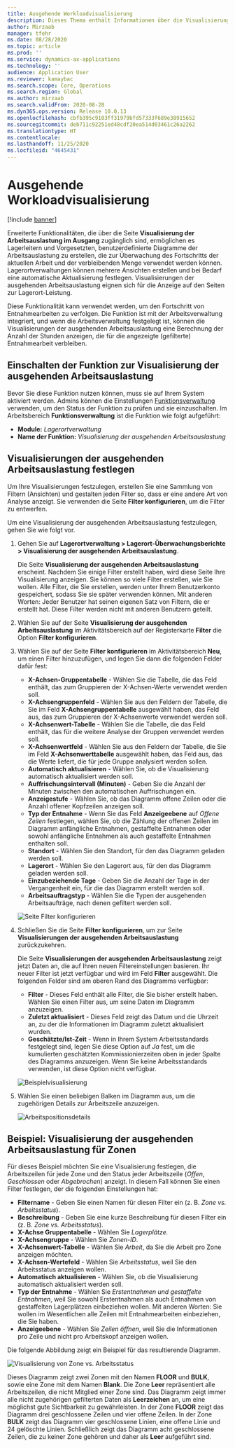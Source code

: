 ```yaml
---
title: Ausgehende Workloadvisualisierung
description: Dieses Thema enthält Informationen über die Visualisierung der ausgehenden Arbeitsauslastung. Mit dieser Funktionalität können Lagerort-Manager und Vorgesetzte benutzerdefinierte Diagramme zur Arbeitsauslastung erstellen, mit denen der Fortschritt der aktuellen Arbeit und die verbleibende Menge überwacht werden kann. Lagerortverwaltungen können mehrere Ansichten erstellen und bei Bedarf eine automatische Aktualisierung festlegen.
author: Mirzaab
manager: tfehr
ms.date: 08/28/2020
ms.topic: article
ms.prod: ''
ms.service: dynamics-ax-applications
ms.technology: ''
audience: Application User
ms.reviewer: kamaybac
ms.search.scope: Core, Operations
ms.search.region: Global
ms.author: mirzaab
ms.search.validFrom: 2020-08-28
ms.dyn365.ops.version: Release 10.0.13
ms.openlocfilehash: cbfb395c9103ff31979bfd57333f689e38915652
ms.sourcegitcommit: deb711c92251ed48cdf20ea514d03461c26a2262
ms.translationtype: HT
ms.contentlocale: 
ms.lasthandoff: 11/25/2020
ms.locfileid: "4645431"
---
```

# <a name="outbound-workload-visualization"></a>Ausgehende Workloadvisualisierung

[!include [banner](../includes/banner.md)]

Erweiterte Funktionalitäten, die über die Seite **Visualisierung der Arbeitsauslastung im Ausgang** zugänglich sind, ermöglichen es Lagerleitern und Vorgesetzten, benutzerdefinierte Diagramme der Arbeitsauslastung zu erstellen, die zur Überwachung des Fortschritts der aktuellen Arbeit und der verbleibenden Menge verwendet werden können. Lagerortverwaltungen können mehrere Ansichten erstellen und bei Bedarf eine automatische Aktualisierung festlegen. Visualisierungen der ausgehenden Arbeitsauslastung eignen sich für die Anzeige auf den Seiten zur Lagerort-Leistung.

Diese Funktionalität kann verwendet werden, um den Fortschritt von Entnahmearbeiten zu verfolgen. Die Funktion ist mit der Arbeitsverwaltung integriert, und wenn die Arbeitsverwaltung festgelegt ist, können die Visualisierungen der ausgehenden Arbeitsauslastung eine Berechnung der Anzahl der Stunden anzeigen, die für die angezeigte (gefilterte) Entnahmearbeit verbleiben.

## <a name="turn-on-the-outbound-workload-visualization-feature"></a>Einschalten der Funktion zur Visualisierung der ausgehenden Arbeitsauslastung

Bevor Sie diese Funktion nutzen können, muss sie auf Ihrem System aktiviert werden. Admins können die Einstellungen [Funktionsverwaltung](../../fin-ops-core/fin-ops/get-started/feature-management/feature-management-overview.md) verwenden, um den Status der Funktion zu prüfen und sie einzuschalten. Im Arbeitsbereich **Funktionsverwaltung** ist die Funktion wie folgt aufgeführt:

- **Module:** *Lagerortverwaltung*
- **Name der Funktion:** *Visualisierung der ausgehenden Arbeitsauslastung*

## <a name="set-up-outbound-workload-visualizations"></a>Visualisierungen der ausgehenden Arbeitsauslastung festlegen

Um Ihre Visualisierungen festzulegen, erstellen Sie eine Sammlung von Filtern (Ansichten) und gestalten jeden Filter so, dass er eine andere Art von Analyse anzeigt. Sie verwenden die Seite **Filter konfigurieren**, um die Filter zu entwerfen.

Um eine Visualisierung der ausgehenden Arbeitsauslastung festzulegen, gehen Sie wie folgt vor.

1. Gehen Sie auf **Lagerortverwaltung \> Lagerort-Überwachungsberichte \> Visualisierung der ausgehenden Arbeitsauslastung**.

    Die Seite **Visualisierung der ausgehenden Arbeitsauslastung** erscheint. Nachdem Sie einige Filter erstellt haben, wird diese Seite Ihre Visualisierung anzeigen. Sie können so viele Filter erstellen, wie Sie wollen. Alle Filter, die Sie erstellen, werden unter Ihrem Benutzerkonto gespeichert, sodass Sie sie später verwenden können. Mit anderen Worten: Jeder Benutzer hat seinen eigenen Satz von Filtern, die er erstellt hat. Diese Filter werden nicht mit anderen Benutzern geteilt.

1. Wählen Sie auf der Seite **Visualisierung der ausgehenden Arbeitsauslastung** im Aktivitätsbereich auf der Registerkarte **Filter** die Option **Filter konfigurieren**.
1. Wählen Sie auf der Seite **Filter konfigurieren** im Aktivitätsbereich **Neu**, um einen Filter hinzuzufügen, und legen Sie dann die folgenden Felder dafür fest:

    - **X-Achsen-Gruppentabelle** - Wählen Sie die Tabelle, die das Feld enthält, das zum Gruppieren der X-Achsen-Werte verwendet werden soll.
    - **X-Achsengruppenfeld** - Wählen Sie aus den Feldern der Tabelle, die Sie im Feld **X-Achsengruppentabelle** ausgewählt haben, das Feld aus, das zum Gruppieren der X-Achsenwerte verwendet werden soll.
    - **X-Achsenwert-Tabelle** - Wählen Sie die Tabelle, die das Feld enthält, das für die weitere Analyse der Gruppen verwendet werden soll.
    - **X-Achsenwertfeld** - Wählen Sie aus den Feldern der Tabelle, die Sie im Feld **X-Achsenwerttabelle** ausgewählt haben, das Feld aus, das die Werte liefert, die für jede Gruppe analysiert werden sollen.
    - **Automatisch aktualisieren** - Wählen Sie, ob die Visualisierung automatisch aktualisiert werden soll.
    - **Auffrischungsintervall (Minuten)** - Geben Sie die Anzahl der Minuten zwischen den automatischen Auffrischungen ein.
    - **Anzeigestufe** - Wählen Sie, ob das Diagramm offene Zeilen oder die Anzahl offener Kopfzeilen anzeigen soll.
    - **Typ der Entnahme** - Wenn Sie das Feld **Anzeigeebene** auf _Offene Zeilen_ festlegen, wählen Sie, ob die Zählung der offenen Zeilen im Diagramm anfängliche Entnahmen, gestaffelte Entnahmen oder sowohl anfängliche Entnahmen als auch gestaffelte Entnahmen enthalten soll.
    - **Standort** - Wählen Sie den Standort, für den das Diagramm geladen werden soll.
    - **Lagerort** - Wählen Sie den Lagerort aus, für den das Diagramm geladen werden soll.
    - **Einzubeziehende Tage** - Geben Sie die Anzahl der Tage in der Vergangenheit ein, für die das Diagramm erstellt werden soll.
    - **Arbeitsauftragstyp** - Wählen Sie die Typen der ausgehenden Arbeitsaufträge, nach denen gefiltert werden soll.

    ![Seite Filter konfigurieren](media/work-viz-filters-1.png "Seite Filter konfigurieren")

1. Schließen Sie die Seite **Filter konfigurieren**, um zur Seite **Visualisierungen der ausgehenden Arbeitsauslastung** zurückzukehren.

    Die Seite **Visualisierungen der ausgehenden Arbeitsauslastung** zeigt jetzt Daten an, die auf Ihren neuen Filtereinstellungen basieren. Ihr neuer Filter ist jetzt verfügbar und wird im Feld **Filter** ausgewählt. Die folgenden Felder sind am oberen Rand des Diagramms verfügbar:

    - **Filter** - Dieses Feld enthält alle Filter, die Sie bisher erstellt haben. Wählen Sie einen Filter aus, um seine Daten im Diagramm anzuzeigen.
    - **Zuletzt aktualisiert** - Dieses Feld zeigt das Datum und die Uhrzeit an, zu der die Informationen im Diagramm zuletzt aktualisiert wurden.
    - **Geschätzte/Ist-Zeit** - Wenn in Ihrem System Arbeitsstandards festgelegt sind, legen Sie diese Option auf *Ja* fest, um die kumulierten geschätzten Kommissionierzeiten oben in jeder Spalte des Diagramms anzuzeigen. Wenn Sie keine Arbeitsstandards verwenden, ist diese Option nicht verfügbar.

    ![Beispielvisualisierung](media/work-viz-chart.png "Beispiel-Visualisierung")

1. Wählen Sie einen beliebigen Balken im Diagramm aus, um die zugehörigen Details zur Arbeitszeile anzuzeigen.

    ![Arbeitspositionsdetails](media/work-viz-work-details.png "Arbeitspositionsdetails")

## <a name="example-outbound-workload-visualization-for-zones"></a>Beispiel: Visualisierung der ausgehenden Arbeitsauslastung für Zonen

Für dieses Beispiel möchten Sie eine Visualisierung festlegen, die Arbeitszeilen für jede Zone und den Status jeder Arbeitszeile (_Offen_, _Geschlossen_ oder _Abgebrochen_) anzeigt. In diesem Fall können Sie einen Filter festlegen, der die folgenden Einstellungen hat:

- **Filtername** - Geben Sie einen Namen für diesen Filter ein (z. B. _Zone vs. Arbeitsstatus_).
- **Beschreibung** - Geben Sie eine kurze Beschreibung für diesen Filter ein (z. B. _Zone vs. Arbeitsstatus_).
- **X-Achse Gruppentabelle** - Wählen Sie _Lagerplätze._
- **X-Achsengruppe** - Wählen Sie _Zonen-ID_.
- **X-Achsenwert-Tabelle** - Wählen Sie _Arbeit_, da Sie die Arbeit pro Zone anzeigen möchten.
- **X-Achsen-Wertefeld** - Wählen Sie _Arbeitsstatus_, weil Sie den Arbeitsstatus anzeigen wollen.
- **Automatisch aktualisieren** - Wählen Sie, ob die Visualisierung automatisch aktualisiert werden soll.
- **Typ der Entnahme** - Wählen Sie _Erstentnahmen und gestaffelte Entnahmen_, weil Sie sowohl Erstentnahmen als auch Entnahmen von gestaffelten Lagerplätzen einbeziehen wollen. Mit anderen Worten: Sie wollen im Wesentlichen alle Zeilen mit Entnahmearbeiten einbeziehen, die Sie haben.
- **Anzeigeebene** - Wählen Sie _Zeilen öffnen_, weil Sie die Informationen pro Zeile und nicht pro Arbeitskopf anzeigen wollen.

Die folgende Abbildung zeigt ein Beispiel für das resultierende Diagramm.

![Visualisierung von Zone vs. Arbeitsstatus](media/work-viz-chart.png "Visualisierung von Zone vs. Arbeitsstatus")

Dieses Diagramm zeigt zwei Zonen mit den Namen **FLOOR** und **BULK**, sowie eine Zone mit dem Namen **Blank**. Die Zone **Leer** repräsentiert alle Arbeitszeilen, die nicht Mitglied einer Zone sind. Das Diagramm zeigt immer alle nicht zugehörigen gefilterten Daten als **Leerzeichen** an, um eine möglichst gute Sichtbarkeit zu gewährleisten. In der Zone **FLOOR** zeigt das Diagramm drei geschlossene Zeilen und vier offene Zeilen. In der Zone **BULK** zeigt das Diagramm vier geschlossene Linien, eine offene Linie und 24 gelöschte Linien. Schließlich zeigt das Diagramm acht geschlossene Zeilen, die zu keiner Zone gehören und daher als **Leer** aufgeführt sind.
